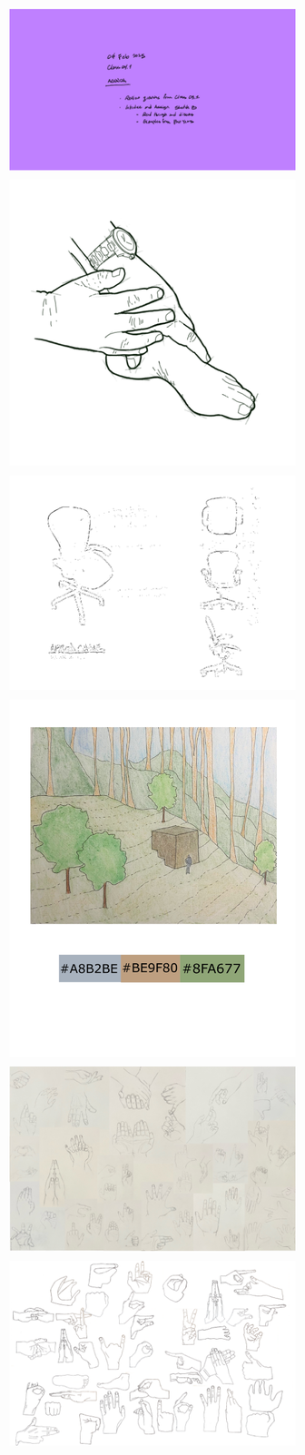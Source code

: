 ![Today's Agenda](images/250204_04-1.png)

![Fig. 2.6 Sketch A: 50 Contour Drawings of Hands and Feet](images/02044fiftyHands.png)

![Fig. 3.1 Sketch B: Field Sketch of a Complex Chair](images/03011fieldSketchChair.png)

![](images/Assignment_04_Above_Average.png)

![](images/Assignment_04_Average.png)

![](images/Assignment_04_Below_Average.png)

